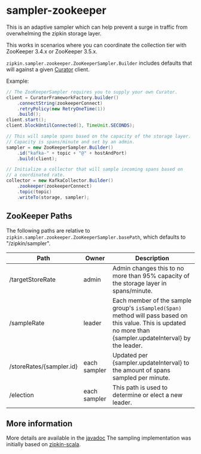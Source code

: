 # sampler-zookeeper
This is an adaptive sampler which can help prevent a surge in traffic
from overwhelming the zipkin storage layer.

This works in scenarios where you can coordinate the collection tier
with ZooKeeper 3.4.x or ZooKeeper 3.5.x.

`zipkin.sampler.zookeeper.ZooKeeperSampler.Builder` includes defaults
that will against a given [Curator](http://curator.apache.org) client.

Example:

```java
// The ZooKeeperSampler requires you to supply your own Curator.
client = CuratorFrameworkFactory.builder()
    .connectString(zookeeperConnect)
    .retryPolicy(new RetryOneTime(1))
    .build();
client.start();
client.blockUntilConnected(3, TimeUnit.SECONDS);

// This will sample spans based on the capacity of the storage layer.
// Capacity is spans/minute and set by an admin.
sampler = new ZooKeeperSampler.Builder()
    .id("kafka-" + topic + "@" + hostAndPort)
    .build(client);

// Initialize a collector that will sample incoming spans based on
// a coordinated rate.
collector = new KafkaCollector.Builder()
    .zookeeper(zookeeperConnect)
    .topic(topic)
    .writeTo(storage, sampler);
```

## ZooKeeper Paths

The following paths are relative to `zipkin.sampler.zookeeper.ZooKeeperSampler.basePath`,
which defaults to "/zipkin/sampler". 

Path | Owner | Description
--- | --- | ---
/targetStoreRate | admin | Admin changes this to no more than 95% capacity of the storage layer in spans/minute.
/sampleRate | leader | Each member of the sample group's `isSampled(Span)` method will pass based on this value. This is updated no more than {sampler.updateInterval} by the leader.
/storeRates/{sampler.id} | each sampler | Updated per {sampler.updateInterval} to the amount of spans sampled per minute.
/election | each sampler | This path is used to determine or elect a new leader.

## More information
More details are available in the [javadoc](./src/main/java/zipkin/sampler/zookeeper/ZooKeeperSampler.java)
The sampling implementation was initially based on [zipkin-scala](https://github.com/openzipkin/zipkin/tree/1.39.6/zipkin-sampler).

